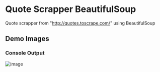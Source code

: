 # Quote Scrapper BeautifulSoup
Quote scrapper from "http://quotes.toscrape.com/" using BeautifulSoup



## Demo Images

### Console Output
![image](https://user-images.githubusercontent.com/87340855/219850065-c5aa4e21-404c-4b9a-9714-fa966f097a73.png)
